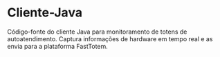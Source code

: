 # Cliente-Java
Código-fonte do cliente Java para monitoramento de totens de autoatendimento. Captura informações de hardware em tempo real e as envia para a plataforma FastTotem.
